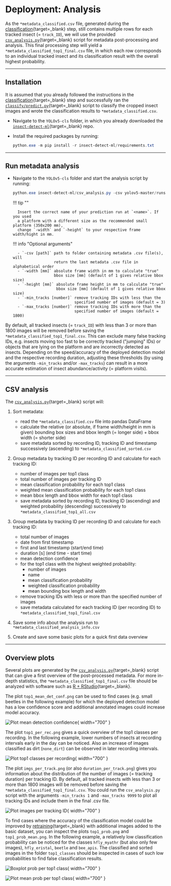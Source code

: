 # Deployment: Analysis

As the `*metadata_classified.csv` file, generated during the
[classification](classification.md){target=_blank} step, still contains multiple
rows for each tracked insect (= `track_ID`), we will use the provided
[`csv_analysis.py`](https://github.com/maxsitt/insect-detect-ml/blob/main/csv_analysis.py){target=_blank}
script for metadata post-processing and analysis. This final
processing step will yield a `*metadata_classified_top1_final.csv` file,
in which each row corresponds to an individual tracked insect and its
classification result with the overall highest probability.

---

## Installation

It is assumed that you already followed the instructions in the
[classification](classification.md){target=_blank} step and successfully ran the
[`classify/predict.py`](https://github.com/maxsitt/yolov5/blob/master/classify/predict.py){target=_blank}
script to classify the cropped insect images and wrote the classification
results to `*metadata_classified.csv`.

- Navigate to the `YOLOv5-cls` folder, in which you already downloaded the
  [`insect-detect-ml`](https://github.com/maxsitt/insect-detect-ml){target=_blank} repo.
- Install the required packages by running:

    ``` powershell
    python.exe -m pip install -r insect-detect-ml/requirements.txt
    ```

---

## Run metadata analysis

- Navigate to the `YOLOv5-cls` folder and start the analysis script by running:

    ``` powershell
    python.exe insect-detect-ml/csv_analysis.py -csv yolov5-master/runs/predict-cls/<name>/results -width 350 -height 200
    ```

    !!! tip ""

        Insert the correct name of your prediction run at `<name>`. If you used
        a platform with a different size as the recommended small platform (350x200 mm),
        change `-width` and `-height` to your respective frame width/hight in mm.

    !!! info "Optional arguments"

        - `-csv [path]` path to folder containing metadata .csv file(s), will
                        return the last metadata .csv file in alphabetical order
        - `-width [mm]` absolute frame width in mm to calculate "true"
                        bbox size [mm] (default of 1 gives relative bbox size)
        - `-height [mm]` absolute frame height in mm to calculate "true"
                         bbox size [mm] (default of 1 gives relative bbox size)
        - `-min_tracks [number]` remove tracking IDs with less than the
                                 specified number of images (default = 3)
        - `-max_tracks [number]` remove tracking IDs with more than the
                                 specified number of images (default = 1800)

By default, all tracked insects (= `track_ID`) with less than 3 or more than 1800
images will be removed before saving the `*metadata_classified_top1_final.csv`.
This can exclude many false tracking IDs, e.g. insects moving too fast to be
correctly tracked ("jumping" IDs) or objects that are lying on the platform and
are incorrectly detected as insects. Depending on the speed/accuracy of the
deployed detection model and the respective recording duration, adjusting these
thresholds (by using the arguments `-min_tracks` and/or `-max_tracks`) can
result in a more accurate estimation of insect abundance/activity (= platform visits).

---

## CSV analysis

The [`csv_analysis.py`](https://github.com/maxsitt/insect-detect-ml/blob/main/csv_analysis.py){target=_blank}
script will:

1. Sort metadata:

   - read the `*metadata_classified.csv` file into pandas DataFrame
   - calculate the relative (or absolute, if frame width/height in mm is given)
     bounding box sizes and bbox length (= longer side) + bbox width (= shorter side)
   - save metadata sorted by recording ID, tracking ID and timestamp
     successively (ascending) to `*metadata_classified_sorted.csv`

2. Group metadata by tracking ID per recording ID and calculate for each tracking ID:

   - number of images per top1 class
   - total number of images per tracking ID
   - mean classification probability for each top1 class
   - weighted mean classification probability for each top1 class
   - mean bbox length and bbox width for each top1 class
   - save metadata sorted by recording ID, tracking ID (ascending) and weighted
     probability (descending) successively to `*metadata_classified_top1_all.csv`

3. Group metadata by tracking ID per recording ID and calculate for each tracking ID:

   - total number of images
   - date from first timestamp
   - first and last timestamp (start/end time)
   - duration [s] (end time - start time)
   - mean detection confidence
   - for the top1 class with the highest weighted probability:
     - number of images
     - name
     - mean classification probability
     - weighted classification probability
     - mean bounding box length and width
   - remove tracking IDs with less or more than the specified number of images
   - save metadata calculated for each tracking ID (per recording ID) to
     `*metadata_classified_top1_final.csv`

4. Save some info about the analysis run to `*metadata_classified_analysis_info.csv`

5. Create and save some basic plots for a quick first data overview

---

## Overview plots

Several plots are generated by the
[`csv_analysis.py`](https://github.com/maxsitt/insect-detect-ml/blob/main/csv_analysis.py){target=_blank}
script that can give a first overview of the post-processed metadata. For more
in-depth statistics, the `*metadata_classified_top1_final.csv` file should be
analyzed with software such as [R + RStudio](https://posit.co/download/rstudio-desktop/){target=_blank}.

The plot `top1_mean_det_conf.png` can be used to find cases (e.g. small beetles
in the following example) for which the deployed detection model has a low
confidence score and additional annotated images could increase model accuracy.

![Plot mean detection confidence](assets/images/top1_mean_det_conf.png){ width="700" }

The plot `top1_per_rec.png` gives a quick overview of the top1 classes per
recording. In the following example, lower numbers of insects at recording
intervals early in the day can be noticed. Also an increase of images
classified as dirt (`none_dirt`) can be observed in later recording intervals.

![Plot top1 classes per recording](assets/images/top1_per_rec.png){ width="700" }

The plot `imgs_per_track.png` (or also `duration_per_track.png`) gives you
information about the distribution of the number of images (= tracking duration)
per tracking ID. By default, all tracked insects with less than 3 or more than
1800 images will be removed before saving the `*metadata_classified_top1_final.csv`.
You could run the `csv_analysis.py` script with the arguments `-min_tracks 1` and
`-max_tracks 9999` to plot all tracking IDs and include them in the final .csv file.

![Plot images per tracking ID](assets/images/imgs_per_track.png){ width="700" }

To find cases where the accuracy of the classification model could be improved by
[retraining](../modeltraining/train_classification.md){target=_blank} with
additional images added to the basic dataset, you can inspect the plots
`top1_prob.png` and `top1_prob_mean.png`. In the following example, a relatively
low classification probability can be noticed for the classes `hfly_myathr` (but
also only few images), `hfly_eristal`, `beetle` and `bee_apis`. The classified
and sorted images in the folder `top1_classes` should be inspected in cases of
such low probabilities to find false classification results.

![Boxplot prob per top1 class](assets/images/top1_prob.png){ width="700" }

![Plot mean prob per top1 class](assets/images/top1_prob_mean.png){ width="700" }
